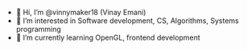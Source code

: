 - 👋 Hi, I’m @vinnymaker18 (Vinay Emani)
- 👀 I’m interested in Software development, CS, Algorithms, Systems programming
- 🌱 I’m currently learning OpenGL, frontend development

<!---
vinnymaker18/vinnymaker18 is a ✨ special ✨ repository because its `README.md` (this file) appears on your GitHub profile.
You can click the Preview link to take a look at your changes.
--->

